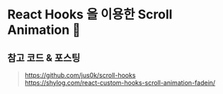 # React Hooks 을 이용한 Scroll Animation 💫

## 참고 코드 & 포스팅

> https://github.com/jus0k/scroll-hooks<br/>https://shylog.com/react-custom-hooks-scroll-animation-fadein/
